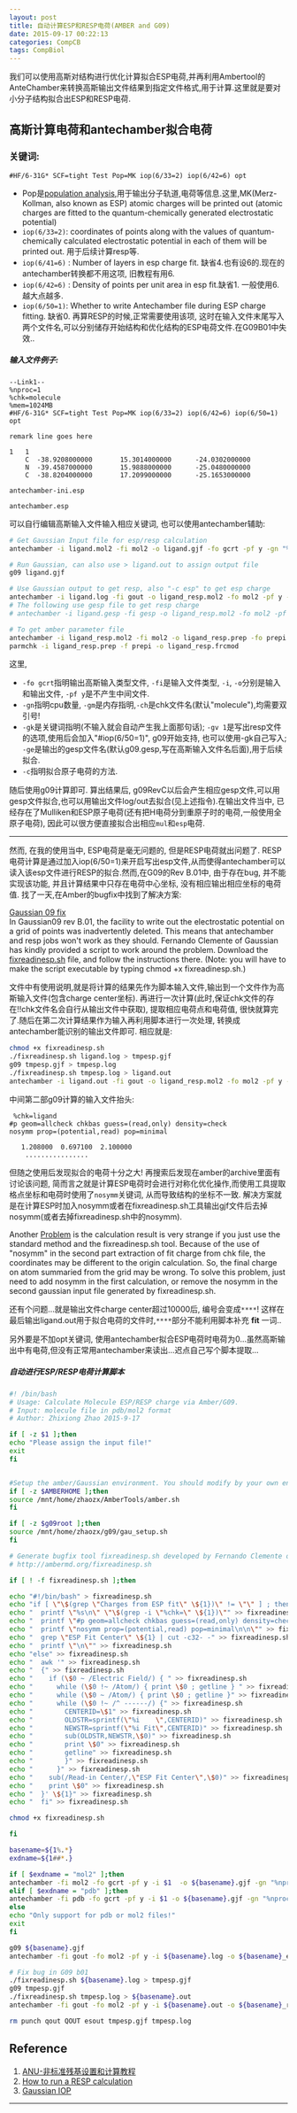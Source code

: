 ```yaml
---
layout: post
title: 自动计算ESP和RESP电荷(AMBER and G09)
date: 2015-09-17 00:22:13
categories: CompCB
tags: CompBiol
---
```


我们可以使用高斯对结构进行优化计算拟合ESP电荷,并再利用Ambertool的AnteChamber来转换高斯输出文件结果到指定文件格式,用于计算.这里就是要对小分子结构拟合出ESP和RESP电荷.

## 高斯计算电荷和antechamber拟合电荷

### 关键词: 

`#HF/6-31G* SCF=tight Test Pop=MK iop(6/33=2) iop(6/42=6) opt`

- Pop是[population analysis](http://www.gaussian.com/g_tech/g_ur/k_population.htm),用于输出分子轨道,电荷等信息.这里,MK(Merz-Kollman, also known as ESP) atomic charges will be printed out (atomic charges are fitted to the quantum-chemically generated electrostatic potential)
- `iop(6/33=2)`: coordinates of points along with the values of quantum-chemically calculated electrostatic potential in each of them will be printed out. 用于后续计算resp等.
- `iop(6/41=6)` : Number of layers in esp charge fit. 缺省4.也有设6的.现在的antechamber转换都不用这项, 旧教程有用6.
- `iop(6/42=6)` : Density of points per unit area in esp fit.缺省1. 一般使用6. 越大点越多.
- `iop(6/50=1)`: Whether to write Antechamber file during ESP charge fitting. 缺省0. 再算RESP的时候,正常需要使用该项, 这时在输入文件末尾写入两个文件名,可以分别储存开始结构和优化结构的ESP电荷文件.在G09B01中失效..

##### 输入文件例子:

~~~
--Link1--
%nproc=1
%chk=molecule
%mem=1024MB
#HF/6-31G* SCF=tight Test Pop=MK iop(6/33=2) iop(6/42=6) iop(6/50=1) opt

remark line goes here

1   1
    C  -38.9208000000       15.3014000000      -24.0302000000   
    N  -39.4587000000       15.9888000000      -25.0480000000     
    C  -38.8204000000       17.2099000000      -25.1653000000     

antechamber-ini.esp 

antechamber.esp 

~~~

可以自行编辑高斯输入文件输入相应关键词, 也可以使用antechamber辅助: 

~~~bash
# Get Gaussian Input file for esp/resp calculation
antechamber -i ligand.mol2 -fi mol2 -o ligand.gjf -fo gcrt -pf y -gn "%nproc=8" -gm "%mem=1000MB" -ch "ligand" -gk "#HF/6-31G* SCF=tight Test Pop=MK iop(6/33=2, 6/42=6) opt" -ge ligand.gesp -gv 1

# Run Gaussian, can also use > ligand.out to assign output file
g09 ligand.gjf

# Use Gaussian output to get resp, also "-c esp" to get esp charge
antechamber -i ligand.log -fi gout -o ligand_resp.mol2 -fo mol2 -pf y -c resp
# The following use gesp file to get resp charge
# antechamber -i ligand.gesp -fi gesp -o ligand_resp.mol2 -fo mol2 -pf y -c resp

# To get amber parameter file
antechamber -i ligand_resp.mol2 -fi mol2 -o ligand_resp.prep -fo prepi
parmchk -i ligand_resp.prep -f prepi -o ligand_resp.frcmod
~~~

这里, 

- `-fo gcrt`指明输出高斯输入类型文件, `-fi`是输入文件类型, `-i`, `-o`分别是输入和输出文件, `-pf y`是不产生中间文件.
- `-gn`指明cpu数量, `-gm`是内存指明,`-ch`是chk文件名(默认"molecule"),均需要双引号!
- `-gk`是关键词指明(不输入就会自动产生我上面那句话); `-gv 1`是写出resp文件的选项,使用后会加入"#iop(6/50=1)", g09开始支持, 也可以使用-gk自己写入; `-ge`是输出的gesp文件名(默认g09.gesp,写在高斯输入文件名后面),用于后续拟合. 
- `-c`指明拟合原子电荷的方法.

随后使用g09计算即可. 算出结果后, g09RevC以后会产生相应gesp文件,可以用gesp文件拟合,也可以用输出文件log/out去拟合(见上述指令).在输出文件当中, 已经存在了Mulliken和ESP原子电荷(还有把H电荷分到重原子时的电荷,一般使用全原子电荷), 因此可以很方便直接拟合出相应`mul`和`esp`电荷.

------

然而, 在我的使用当中, ESP电荷是毫无问题的, 但是RESP电荷就出问题了. RESP电荷计算是通过加入iop(6/50=1)来开启写出esp文件,从而使得antechamber可以读入该esp文件进行RESP的拟合.然而,在G09的Rev B.01中, 由于存在bug, 并不能实现该功能, 并且计算结果中只存在电荷中心坐标, 没有相应输出相应坐标的电荷值. 找了一天,在Amber的bugfix中找到了解决方案: 

[Gaussian 09 fix](http://ambermd.org/bugfixesat.html)  
In Gaussian09 rev B.01, the facility to write out the electrostatic potential on a grid of points was inadvertently deleted. This means that antechamber and resp jobs won't work as they should. Fernando Clemente of Gaussian has kindly provided a script to work around the problem. Download the [fixreadinesp.sh](http://ambermd.org/fixreadinesp.sh) file, and follow the instructions there. (Note: you will have to make the script executable by typing chmod +x fixreadinesp.sh.)

文件中有使用说明,就是将计算的结果先作为脚本输入文件,输出到一个文件作为高斯输入文件(包含charge center坐标). 再进行一次计算(此时,保证chk文件的存在!!chk文件名会自行从输出文件中获取), 提取相应电荷点和电荷值, 很快就算完了.随后在第二次计算结果作为输入再利用脚本进行一次处理, 转换成antechamber能识别的输出文件即可. 相应就是:

~~~bash
chmod +x fixreadinesp.sh
./fixreadinesp.sh ligand.log > tmpesp.gjf
g09 tmpesp.gjf > tmpesp.log
./fixreadinesp.sh tmpesp.log > ligand.out 
antechamber -i ligand.out -fi gout -o ligand_resp.mol2 -fo mol2 -pf y -c resp
~~~

中间第二部g09计算的输入文件抬头:

~~~
 %chk=ligand
#p geom=allcheck chkbas guess=(read,only) density=check
nosymm prop=(potential,read) pop=minimal

   1.208000  0.697100  2.100000
	................
~~~

但随之使用后发现拟合的电荷十分之大! 再搜索后发现在amber的archive里面有讨论该问题, 简而言之就是计算ESP电荷时会进行对称化优化操作,而使用工具提取格点坐标和电荷时使用了`nosymm`关键词, 从而导致结构的坐标不一致. 解决方案就是在计算ESP时加入nosymm或者在fixreadinesp.sh工具输出gjf文件后去掉nosymm(或者去掉fixreadinesp.sh中的nosymm).

Another [Problem](http://archive.ambermd.org/201108/0726.html) is the calculation result is very strange if you just use the standard method and the fixreadinesp.sh tool. Because of the use of "nosymm" in the second part extraction of fit charge from chk file, the coordinates may be different to the origin calculation. So, the final charge on atom summaried from the grid may be wrong. To solve this problem, just need to add nosymm in the first calculation, or remove the nosymm in the second gaussian input file generated by fixreadinesp.sh.

还有个问题...就是输出文件charge center超过10000后, 编号会变成`****`! 这样在最后输出ligand.out用于拟合电荷的文件时,`****`部分不能利用脚本补充 **fit** 一词..

另外要是不加opt关键词, 使用antechamber拟合ESP电荷时电荷为0...虽然高斯输出中有电荷,但没有正常用antechamber来读出...迟点自己写个脚本提取...

##### 自动进行ESP/RESP电荷计算脚本

~~~bash
#! /bin/bash
# Usage: Calculate Molecule ESP/RESP charge via Amber/G09.
# Input: molecule file in pdb/mol2 format
# Author: Zhixiong Zhao 2015-9-17

if [ -z $1 ];then
echo "Please assign the input file!"
exit
fi


#Setup the amber/Gaussian environment. You should modify by your own environment
if [ -z $AMBERHOME ];then
source /mnt/home/zhaozx/AmberTools/amber.sh
fi

if [ -z $g09root ];then
source /mnt/home/zhaozx/g09/gau_setup.sh
fi

# Generate bugfix tool fixreadinesp.sh developed by Fernando Clemente of Gaussian
# http://ambermd.org/fixreadinesp.sh

if [ ! -f fixreadinesp.sh ];then

echo "#!/bin/bash" > fixreadinesp.sh
echo "if [ \"\$(grep \"Charges from ESP fit\" \${1})\" != \"\" ] ; then" >> fixreadinesp.sh
echo "  printf \"%s\n\" \"\$(grep -i \"%chk=\" \${1})\"" >> fixreadinesp.sh
echo "  printf \"#p geom=allcheck chkbas guess=(read,only) density=check\n\"" >> fixreadinesp.sh
echo "  printf \"nosymm prop=(potential,read) pop=minimal\n\n\"" >> fixreadinesp.sh
echo "  grep \"ESP Fit Center\" \${1} | cut -c32- -" >> fixreadinesp.sh
echo "  printf \"\n\"" >> fixreadinesp.sh
echo "else" >> fixreadinesp.sh
echo "  awk '" >> fixreadinesp.sh
echo "  {" >> fixreadinesp.sh
echo "    if (\$0 ~ /Electric Field/) { " >> fixreadinesp.sh
echo "      while (\$0 !~ /Atom/) { print \$0 ; getline } " >> fixreadinesp.sh
echo "      while (\$0 ~ /Atom/) { print \$0 ; getline }" >> fixreadinesp.sh
echo "      while (\$0 !~ /^ ------/) {" >> fixreadinesp.sh
echo "        CENTERID=\$1" >> fixreadinesp.sh
echo "        OLDSTR=sprintf(\"%i    \",CENTERID)" >> fixreadinesp.sh
echo "        NEWSTR=sprintf(\"%i Fit\",CENTERID)" >> fixreadinesp.sh
echo "        sub(OLDSTR,NEWSTR,\$0)" >> fixreadinesp.sh
echo "        print \$0" >> fixreadinesp.sh
echo "        getline" >> fixreadinesp.sh
echo "        }" >> fixreadinesp.sh
echo "      }" >> fixreadinesp.sh
echo "    sub(/Read-in Center/,\"ESP Fit Center\",\$0)" >> fixreadinesp.sh
echo "    print \$0" >> fixreadinesp.sh
echo "  }' \${1}" >> fixreadinesp.sh
echo "  fi" >> fixreadinesp.sh

chmod +x fixreadinesp.sh

fi

basename=${1%.*}
exdname=${1##*.}

if [ $exdname = "mol2" ];then
antechamber -fi mol2 -fo gcrt -pf y -i $1  -o ${basename}.gjf -gn "%nproc=8" -gm "%mem=1000MB" -gk "#HF/6-31G* SCF=tight Test Pop=MK iop(6/33=2) iop(6/42=6) opt nosymm" -ch "${basename}"
elif [ $exdname = "pdb" ];then
antechamber -fi pdb -fo gcrt -pf y -i $1 -o ${basename}.gjf -gn "%nproc=8" -gm "%mem=1000MB" -gk "#HF/6-31G* SCF=tight Test Pop=MK iop(6/33=2) iop(6/42=6) opt nosymm" -ch "${basename}"
else
echo "Only support for pdb or mol2 files!"
exit
fi

g09 ${basename}.gjf
antechamber -fi gout -fo mol2 -pf y -i ${basename}.log -o ${basename}_esp.mol2 -c esp

# Fix bug in G09 b01
./fixreadinesp.sh ${basename}.log > tmpesp.gjf
g09 tmpesp.gjf
./fixreadinesp.sh tmpesp.log > ${basename}.out
antechamber -fi gout -fo mol2 -pf y -i ${basename}.out -o ${basename}_resp.mol2 -c resp

rm punch qout QOUT esout tmpesp.gjf tmpesp.log
~~~

## Reference

1. [ANU-非标准残基设置和计算教程](http://sf.anu.edu.au/collaborations/amber_on_fujitsu/amber-12/tutorial/nonstandard-setup/index.html)
2. [How to run a RESP calculation](http://www.teokem.lu.se/~ulf/Methods/resp.html)
3. [Gaussian IOP](http://www.gaussian.com/g_tech/g_iops/iops2.pdf)

------
